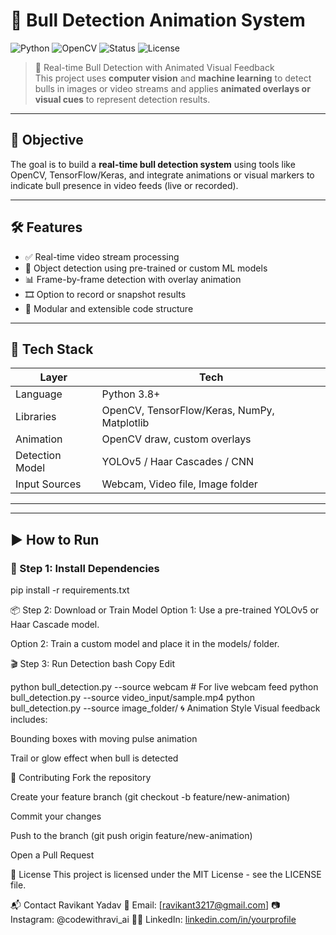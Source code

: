 # 🐂 Bull Detection Animation System

![Python](https://img.shields.io/badge/python-3.8+-blue.svg)
![OpenCV](https://img.shields.io/badge/OpenCV-yes-orange)
![Status](https://img.shields.io/badge/status-active-brightgreen)
![License](https://img.shields.io/badge/license-MIT-blue.svg)

> 🚨 Real-time Bull Detection with Animated Visual Feedback  
> This project uses **computer vision** and **machine learning** to detect bulls in images or video streams and applies **animated overlays or visual cues** to represent detection results.

---

## 🎯 Objective

The goal is to build a **real-time bull detection system** using tools like OpenCV, TensorFlow/Keras, and integrate animations or visual markers to indicate bull presence in video feeds (live or recorded).

---

## 🛠️ Features

- ✅ Real-time video stream processing
- 🧠 Object detection using pre-trained or custom ML models
- 📊 Frame-by-frame detection with overlay animation
- 🎞️ Option to record or snapshot results
- 🔁 Modular and extensible code structure

---

## 🧪 Tech Stack

| Layer         | Tech                     |
|---------------|--------------------------|
| Language       | Python 3.8+              |
| Libraries      | OpenCV, TensorFlow/Keras, NumPy, Matplotlib |
| Animation      | OpenCV draw, custom overlays |
| Detection Model| YOLOv5 / Haar Cascades / CNN |
| Input Sources  | Webcam, Video file, Image folder |

---

---

## ▶️ How to Run

### 🔧 Step 1: Install Dependencies

pip install -r requirements.txt

📦 Step 2: Download or Train Model
Option 1: Use a pre-trained YOLOv5 or Haar Cascade model.

Option 2: Train a custom model and place it in the models/ folder.

🎬 Step 3: Run Detection
bash
Copy
Edit

python bull_detection.py --source webcam   # For live webcam feed
python bull_detection.py --source video_input/sample.mp4
python bull_detection.py --source image_folder/
🌀 Animation Style
Visual feedback includes:

Bounding boxes with moving pulse animation

Trail or glow effect when bull is detected

🙌 Contributing
Fork the repository

Create your feature branch (git checkout -b feature/new-animation)

Commit your changes

Push to the branch (git push origin feature/new-animation)

Open a Pull Request

📄 License
This project is licensed under the MIT License - see the LICENSE file.

📬 Contact
Ravikant Yadav
📧 Email: [ravikant3217@gmail.com]
📷 Instagram: @codewithravi_ai
🧑‍💻 LinkedIn: [linkedin.com/in/yourprofile](https://www.linkedin.com/in/ravikant-yadav-9242691ba/)
